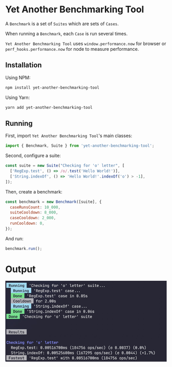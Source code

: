 # Yet Another Benchmarking Tool

A `Benchmark` is a set of `Suites` which are sets of `Cases`.

When running a `Benchmark`, each `Case` is run several times.

`Yet Another Benchmarking Tool` uses `window.performance.now` for browser or `perf_hooks.performance.now` for node to measure performance.

## Installation

Using NPM:

```bash
npm install yet-another-benchmarking-tool
```

Using Yarn:

```bash
yarn add yet-another-benchmarking-tool
```

## Running

First, import `Yet Another Benchmarking Tool`'s main classes:

```js
import { Benchmark, Suite } from 'yet-another-benchmarking-tool';
```

Second, configure a suite:

```js
const suite = new Suite("Checking for 'o' letter", [
  ['RegExp.test', () => /o/.test('Hello World!')],
  ['String.indexOf', () => 'Hello World!'.indexOf('o') > -1],
]);
```

Then, create a benchmark:

```js
const benchmark = new Benchmark([suite], {
  caseRunsCount: 10_000,
  suiteCooldown: 8_000,
  caseCooldown: 2_000,
  runCooldown: 0,
});
```

And run:

```js
benchmark.run();
```

# Output

![output example](./output.jpg)
